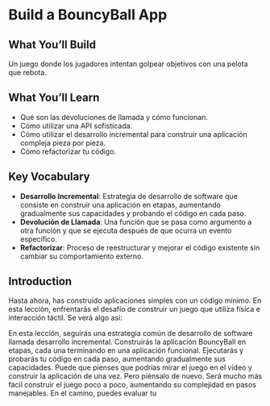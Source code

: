 # Build a BouncyBall App

## What You’ll Build
Un juego donde los jugadores intentan golpear objetivos con una pelota que rebota.

## What You’ll Learn
- Qué son las devoluciones de llamada y cómo funcionan.
- Cómo utilizar una API sofisticada.
- Cómo utilizar el desarrollo incremental para construir una aplicación compleja pieza por pieza.
- Cómo refactorizar tu código.

## Key Vocabulary
- **Desarrollo Incremental**: Estrategia de desarrollo de software que consiste en construir una aplicación en etapas, aumentando gradualmente sus capacidades y probando el código en cada paso.
- **Devolución de Llamada**: Una función que se pasa como argumento a otra función y que se ejecuta después de que ocurra un evento específico.
- **Refactorizar**: Proceso de reestructurar y mejorar el código existente sin cambiar su comportamiento externo.

## Introduction
Hasta ahora, has construido aplicaciones simples con un código mínimo. En esta lección, enfrentarás el desafío de construir un juego que utiliza física e interacción táctil. Se verá algo así:

En esta lección, seguirás una estrategia común de desarrollo de software llamada desarrollo incremental. Construirás la aplicación BouncyBall en etapas, cada una terminando en una aplicación funcional. Ejecutarás y probarás tu código en cada paso, aumentando gradualmente sus capacidades.
Puede que pienses que podrías mirar el juego en el video y construir la aplicación de una vez. Pero piénsalo de nuevo. Será mucho más fácil construir el juego poco a poco, aumentando su complejidad en pasos manejables. En el camino, puedes evaluar tu

